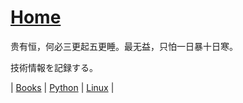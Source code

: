 # [Home](https://shinkoryo.github.io)

贵有恒，何必三更起五更睡。最无益，只怕一日暴十日寒。

技術情報を記録する。

| [Books](./book/books_index.md) | [Python](./python/python_index.md) | [Linux](./linux/linux_index.md) |

